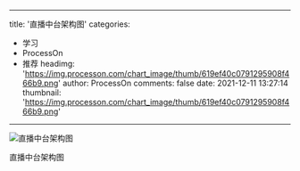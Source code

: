 
---
title: '直播中台架构图'
categories: 
 - 学习
 - ProcessOn
 - 推荐
headimg: 'https://img.processon.com/chart_image/thumb/619ef40c0791295908f466b9.png'
author: ProcessOn
comments: false
date: 2021-12-11 13:27:14
thumbnail: 'https://img.processon.com/chart_image/thumb/619ef40c0791295908f466b9.png'
---

<div>   
<img class="thumb" alt="直播中台架构图" src="https://img.processon.com/chart_image/thumb/619ef40c0791295908f466b9.png" referrerpolicy="no-referrer">
<p>直播中台架构图</p>  
</div>
            